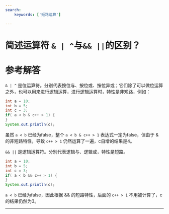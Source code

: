 ```yaml
---
search:
    keywords: ['短路运算']

---
```



# 简述运算符 `& | ^`与`&& ||`的区别？

# 参考解答

`& | ^` 是位运算符。分别代表按位与、按位或、按位异或；它们除了可以做位运算之外，也可以用来进行逻辑运算，进行逻辑运算时，特性是非短路，例如：
```java
int a = 10;
int b = 5;
int c = 3;
if( a < b & c++ > 1) {
}
System.out.println(c);
```
虽然 `a < b` 已经为false，整个 `a < b & c++ > 1` 表达式一定为false，但由于 & 的非短路特性，导致 `c++ > 1` 仍然运算了一遍，c自增的结果是4。

`&& ||` 是逻辑运算符。分别代表逻辑与、逻辑或，特性是短路。
```java
int a = 10;
int b = 5;
int c = 3;
if( a < b && c++ > 1) {
}
System.out.println(c);
```
`a < b` 已经为false，因此根据 && 的短路特性，后面的 `c++ > 1` 不用被计算了，c的结果仍然为3。

---



